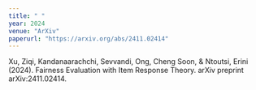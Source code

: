 ```yaml
---
title: " "
year: 2024
venue: "ArXiv"
paperurl: "https://arxiv.org/abs/2411.02414"
---
```

Xu, Ziqi, Kandanaarachchi, Sevvandi, Ong, Cheng Soon, & Ntoutsi, Erini (2024). Fairness Evaluation with Item Response Theory. arXiv preprint arXiv:2411.02414.